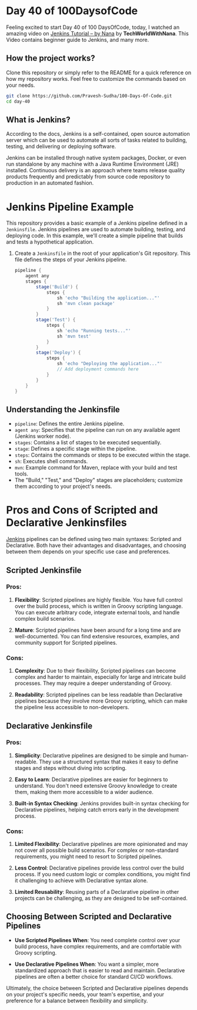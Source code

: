 # Day 40 of 100DaysofCode

Feeling excited to start Day 40 of 100 DaysOfCode, today, I watched an amazing video on [Jenkins Tutorial – by Nana](https://youtu.be/pMO26j2OUME?si=JcFv8q-9Ec1RwF5S) by <b>TechWorldWithNana</b>. This Video contains beginner guide to Jenkins, and many more.

## How the project works?

Clone this repository or simply refer to the README for a quick reference on how my repository works. Feel free to customize the commands based on your needs.

```bash
git clone https://github.com/Pravesh-Sudha/100-Days-Of-Code.git
cd day-40
```

## What is Jenkins?

According to the docs, Jenkins is a self-contained, open source automation server which can be used to automate all sorts of tasks related to building, testing, and delivering or deploying software.

Jenkins can be installed through native system packages, Docker, or even run standalone by any machine with a Java Runtime Environment (JRE) installed. Continuous delivery is an approach where teams release quality products frequently and predictably from source code repository to production in an automated fashion.

# Jenkins Pipeline Example

This repository provides a basic example of a Jenkins pipeline defined in a `Jenkinsfile`. Jenkins pipelines are used to automate building, testing, and deploying code. In this example, we'll create a simple pipeline that builds and tests a hypothetical application.

1. Create a `Jenkinsfile` in the root of your application's Git repository. This file defines the steps of your Jenkins pipeline.

   ```groovy
   pipeline {
       agent any
       stages {
           stage('Build') {
               steps {
                   sh 'echo "Building the application..."'
                   sh 'mvn clean package'
               }
           }
           stage('Test') {
               steps {
                   sh 'echo "Running tests..."'
                   sh 'mvn test'
               }
           }
           stage('Deploy') {
               steps {
                   sh 'echo "Deploying the application..."'
                   // Add deployment commands here
               }
           }
       }
   }
    ```

## Understanding the Jenkinsfile

- `pipeline`: Defines the entire Jenkins pipeline.
- `agent any`: Specifies that the pipeline can run on any available agent (Jenkins worker node).
- `stages`: Contains a list of stages to be executed sequentially.
- `stage`: Defines a specific stage within the pipeline.
- `steps`: Contains the commands or steps to be executed within the stage.
- `sh`: Executes shell commands.
- `mvn`: Example command for Maven, replace with your build and test tools.
- The "Build," "Test," and "Deploy" stages are placeholders; customize them according to your project's needs.

# Pros and Cons of Scripted and Declarative Jenkinsfiles

[Jenkins](https://www.jenkins.io/) pipelines can be defined using two main syntaxes: Scripted and Declarative. Both have their advantages and disadvantages, and choosing between them depends on your specific use case and preferences.

## Scripted Jenkinsfile

### Pros:

1. **Flexibility**: Scripted pipelines are highly flexible. You have full control over the build process, which is written in Groovy scripting language. You can execute arbitrary code, integrate external tools, and handle complex build scenarios.

2. **Mature**: Scripted pipelines have been around for a long time and are well-documented. You can find extensive resources, examples, and community support for Scripted pipelines.

### Cons:

1. **Complexity**: Due to their flexibility, Scripted pipelines can become complex and harder to maintain, especially for large and intricate build processes. They may require a deeper understanding of Groovy.

2. **Readability**: Scripted pipelines can be less readable than Declarative pipelines because they involve more Groovy scripting, which can make the pipeline less accessible to non-developers.

## Declarative Jenkinsfile

### Pros:

1. **Simplicity**: Declarative pipelines are designed to be simple and human-readable. They use a structured syntax that makes it easy to define stages and steps without diving into scripting.

2. **Easy to Learn**: Declarative pipelines are easier for beginners to understand. You don't need extensive Groovy knowledge to create them, making them more accessible to a wider audience.

3. **Built-in Syntax Checking**: Jenkins provides built-in syntax checking for Declarative pipelines, helping catch errors early in the development process.

### Cons:

1. **Limited Flexibility**: Declarative pipelines are more opinionated and may not cover all possible build scenarios. For complex or non-standard requirements, you might need to resort to Scripted pipelines.

2. **Less Control**: Declarative pipelines provide less control over the build process. If you need custom logic or complex conditions, you might find it challenging to achieve with Declarative syntax alone.

3. **Limited Reusability**: Reusing parts of a Declarative pipeline in other projects can be challenging, as they are designed to be self-contained.

## Choosing Between Scripted and Declarative Pipelines

- **Use Scripted Pipelines When**: You need complete control over your build process, have complex requirements, and are comfortable with Groovy scripting.

- **Use Declarative Pipelines When**: You want a simpler, more standardized approach that is easier to read and maintain. Declarative pipelines are often a better choice for standard CI/CD workflows.

Ultimately, the choice between Scripted and Declarative pipelines depends on your project's specific needs, your team's expertise, and your preference for a balance between flexibility and simplicity.

